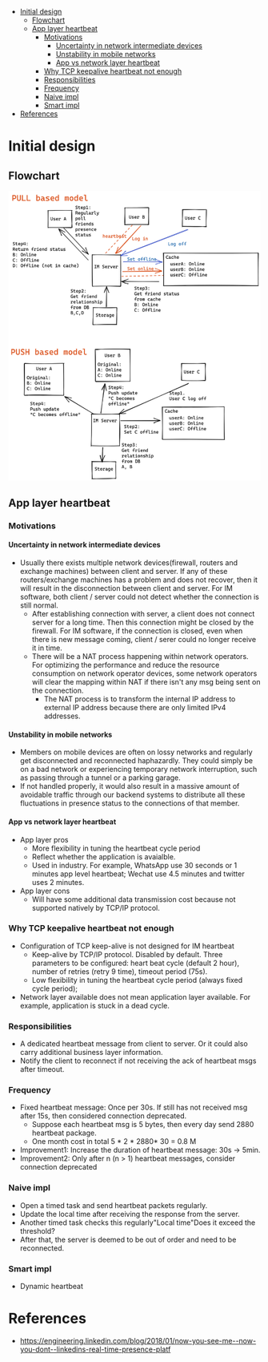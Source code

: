 - [Initial design](#initial-design)
  - [Flowchart](#flowchart)
  - [App layer heartbeat](#app-layer-heartbeat)
    - [Motivations](#motivations)
      - [Uncertainty in network intermediate devices](#uncertainty-in-network-intermediate-devices)
      - [Unstability in mobile networks](#unstability-in-mobile-networks)
      - [App vs network layer heartbeat](#app-vs-network-layer-heartbeat)
    - [Why TCP keepalive heartbeat not enough](#why-tcp-keepalive-heartbeat-not-enough)
    - [Responsibilities](#responsibilities)
    - [Frequency](#frequency)
    - [Naive impl](#naive-impl)
    - [Smart impl](#smart-impl)
- [References](#references)

# Initial design
## Flowchart

![](../.gitbook/assets/im_presence_prototype.png)

## App layer heartbeat
### Motivations
#### Uncertainty in network intermediate devices
* Usually there exists multiple network devices(firewall, routers and exchange machines) between client and server. If any of these routers/exchange machines has a problem and does not recover, then it will result in the disconnection between client and server. For IM software, both client / server could not detect whether the connection is still normal. 
  * After establishing connection with server, a client does not connect server for a long time. Then this connection might be closed by the firewall. For IM software, if the connection is closed, even when there is new message coming, client / serer could no longer receive it in time.
  * There will be a NAT process happening within network operators. For optimizing the performance and reduce the resource consumption on network operator devices, some network operators will clear the mapping within NAT if there isn't any msg being sent on the connection.
      * The NAT process is to transform the internal IP address to external IP address because there are only limited IPv4 addresses.

#### Unstability in mobile networks
* Members on mobile devices are often on lossy networks and regularly get disconnected and reconnected haphazardly. They could simply be on a bad network or experiencing temporary network interruption, such as passing through a tunnel or a parking garage. 
* If not handled properly, it would also result in a massive amount of avoidable traffic through our backend systems to distribute all these fluctuations in presence status to the connections of that member.

#### App vs network layer heartbeat
* App layer pros
  * More flexibility in tuning the heartbeat cycle period
  * Reflect whether the application is avaialble.
  * Used in industry. For example, WhatsApp use 30 seconds or 1 minutes app level heartbeat; Wechat use 4.5 minutes and twitter uses 2 minutes.
* App layer cons
  * Will have some additional data transmission cost because not supported natively by TCP/IP protocol.

### Why TCP keepalive heartbeat not enough
* Configuration of TCP keep-alive is not designed for IM heartbeat
  * Keep-alive by TCP/IP protocol. Disabled by default. Three parameters to be configured: heart beat cycle (default 2 hour), number of retries (retry 9 time), timeout period (75s).
  * Low flexibility in tuning the heartbeat cycle period (always fixed cycle period);
* Network layer available does not mean application layer available. For example, application is stuck in a dead cycle.

### Responsibilities
* A dedicated heartbeat message from client to server. Or it could also carry additional business layer information. 
* Notify the client to reconnect if not receiving the ack of heartbeat msgs after timeout.

### Frequency
* Fixed heartbeat message: Once per 30s. If still has not received msg after 15s, then considered connection deprecated. 
  * Suppose each heartbeat msg is 5 bytes, then every day send 2880 heartbeat package. 
  * One month cost in total 5 * 2 * 2880* 30 = 0.8 M 
* Improvement1: Increase the duration of heartbeat message: 30s -> 5min.
* Improvement2: Only after n (n > 1)  heartbeat messages, consider connection deprecated

### Naive impl
* Open a timed task and send heartbeat packets regularly.
* Update the local time after receiving the response from the server.
* Another timed task checks this regularly"Local time"Does it exceed the threshold?
* After that, the server is deemed to be out of order and need to be reconnected.

### Smart impl
* Dynamic heartbeat

# References
* https://engineering.linkedin.com/blog/2018/01/now-you-see-me--now-you-dont--linkedins-real-time-presence-platf